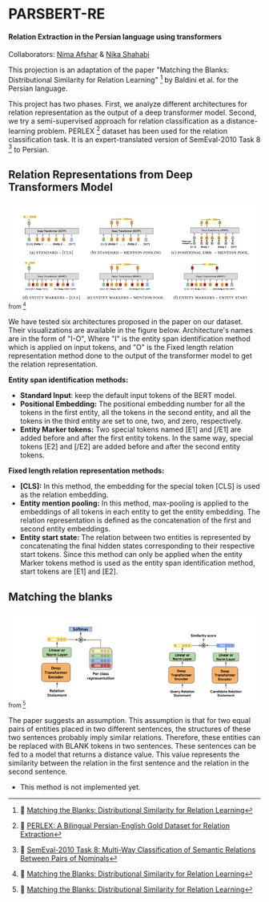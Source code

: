 # PARSBERT-RE
#### Relation Extraction in the Persian language using transformers

Collaborators: [Nima Afshar](https://github.com/nimaafshar/) & [Nika Shahabi](https://github.com/nikashahabi)

This projection is an adaptation of the paper "Matching the Blanks: Distributional Similarity for Relation Learning" [^MTB] by Baldini et al. for the Persian language.

  

This project has two phases. First, we analyze different architectures for relation representation as the output of a deep transformer model. Second, we try a semi-supervised approach for relation classification as a distance-learning problem. PERLEX [^perlex] dataset has been used for the relation classification task. It is an expert-translated version of SemEval-2010 Task 8 [^semeval] to Persian.

  

## Relation Representations from Deep Transformers Model

![Relation Representations Architechtures](./res/repr.png)
<small>from [^MTB]</small>

We have tested six architectures proposed in the paper on our dataset. Their visualizations are available in the figure below. Architecture's names are in the form of "I-O", Where "I" is the entity span identification method which is applied on input tokens, and "O" is the Fixed length relation representation method done to the output of the transformer model to get the relation representation.

  

**Entity span identification methods:**

-   **Standard Input**: keep the default input tokens of the BERT model.
-   **Positional Embedding:** The positional embedding number for all the tokens in the first entity, all the tokens in the second entity, and all the tokens in the third entity are set to one, two, and zero, respectively.
-   **Entity Marker tokens:** Two special tokens named [E1] and [/E1] are added before and after the first entity tokens. In the same way, special tokens [E2] and [/E2] are added before and after the second entity tokens.

**Fixed length relation representation methods:**

-   **[CLS]:** In this method, the embedding for the special token [CLS] is used as the relation embedding.
-   **Entity mention pooling:** In this method, max-pooling is applied to the embeddings of all tokens in each entity to get the entity embedding. The relation representation is defined as the concatenation of the first and second entity embeddings.
-   **Entity start state:** The relation between two entities is represented by concatenating the final hidden states corresponding to their respective start tokens. Since this method can only be applied when the entity Marker tokens method is used as the entity span identification method, start tokens are [E1] and [E2].

  

## Matching the blanks

![Matching The Blanks](./res/MTB.png)
<small>from [^MTB]</small>

The paper suggests an assumption. This assumption is that for two equal pairs of entities placed in two different sentences, the structures of these two sentences probably imply similar relations. Therefore, these entities can be replaced with BLANK tokens in two sentences. These sentences can be fed to a model that returns a distance value. This value represents the similarity between the relation in the first sentence and the relation in the second sentence.

-   This method is not implemented yet.

[^MTB]: :page_facing_up: [Matching the Blanks: Distributional Similarity for Relation Learning](https://arxiv.org/abs/1906.03158)
  

[^perlex]: :page_facing_up: [PERLEX: A Bilingual Persian-English Gold Dataset for Relation Extraction](https://arxiv.org/abs/2005.06588)

  

[^semeval]: :page_facing_up: [SemEval-2010 Task 8: Multi-Way Classification of Semantic Relations Between Pairs of Nominals](https://arxiv.org/abs/1911.10422)
